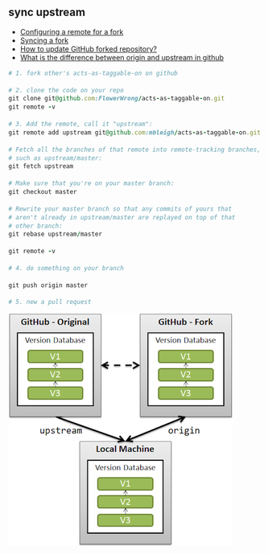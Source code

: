 ## sync upstream

* [Configuring a remote for a fork](https://help.github.com/articles/configuring-a-remote-for-a-fork/)
* [Syncing a fork](https://help.github.com/articles/syncing-a-fork/)
* [How to update GitHub forked repository?](http://stackoverflow.com/questions/7244321/how-to-update-github-forked-repository)
* [What is the difference between origin and upstream in github](http://stackoverflow.com/questions/9257533/what-is-the-difference-between-origin-and-upstream-in-github)


```ruby
# 1. fork other's acts-as-taggable-on on github

# 2. clone the code on your repo
git clone git@github.com:FlowerWrong/acts-as-taggable-on.git
git remote -v

# 3. Add the remote, call it "upstream":
git remote add upstream git@github.com:mbleigh/acts-as-taggable-on.git

# Fetch all the branches of that remote into remote-tracking branches,
# such as upstream/master:
git fetch upstream

# Make sure that you're on your master branch:
git checkout master

# Rewrite your master branch so that any commits of yours that
# aren't already in upstream/master are replayed on top of that
# other branch:
git rebase upstream/master

git remote -v

# 4. do something on your branch

git push origin master

# 5. new a pull request
```

![What is the difference between origin and upstream in github](https://raw.githubusercontent.com/FlowerWrong/mblog/master/screen/gitupstream.png)
